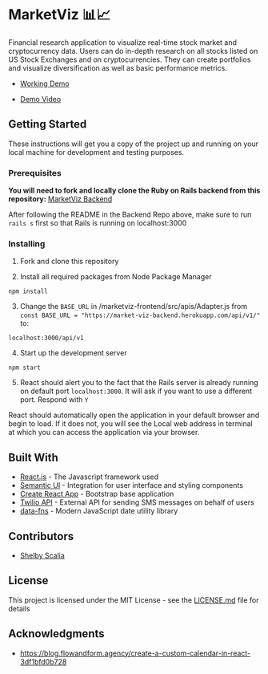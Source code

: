 
# MarketViz 📊📈

Financial research application to visualize real-time stock market and cryptocurrency data. Users can do in-depth research on all stocks listed on US Stock Exchanges and on cryptocurrencies. They can create portfolios and visualize diversification as well as basic performance metrics.

* [Working Demo](https://market-viz.herokuapp.com)

* [Demo Video](https://www.dropbox.com/s/tjf8mflvrdpd7qj/MarketViz%20Demo%20Video.mov?dl=0)


## Getting Started

These instructions will get you a copy of the project up and running on your local machine for development and testing purposes.

### Prerequisites

**You will need to fork and locally clone the Ruby on Rails backend from this repository:** [MarketViz Backend](https://github.com/bblair31/marketViz_backend)

After following the README in the Backend Repo above, make sure to run `rails s` first so that Rails is running on localhost:3000


### Installing

1. Fork and clone this repository

2. Install all required packages from Node Package Manager
 
```
npm install
```

3. Change the `BASE_URL` in /marketviz-frontend/src/apis/Adapter.js from `const BASE_URL = "https://market-viz-backend.herokuapp.com/api/v1/"` to:

```
localhost:3000/api/v1
```


4. Start up the development server 

```
npm start
```

5. React should alert you to the fact that the Rails server is already running on default port `localhost:3000`. It will ask if you want to use a different port. Respond with `Y`

React should automatically open the application in your default browser and begin to load. If it does not, you will see the Local web address in terminal at which you can access the application via your browser.


## Built With

* [React.js](https://reactjs.org/docs/getting-started.html) - The Javascript framework used
* [Semantic UI](https://semantic-ui.com/) - Integration for user interface and styling components
* [Create React App](https://github.com/facebook/create-react-app) - Bootstrap base application
* [Twilio API](https://www.twilio.com/docs/sms) - External API for sending SMS messages on behalf of users
* [data-fns](https://date-fns.org/docs/Getting-Started) - Modern JavaScript date utility library

## Contributors

* [Shelby Scalia](https://github.com/srscalia)


## License

This project is licensed under the MIT License - see the [LICENSE.md](LICENSE.md) file for details

## Acknowledgments

* https://blog.flowandform.agency/create-a-custom-calendar-in-react-3df1bfd0b728

